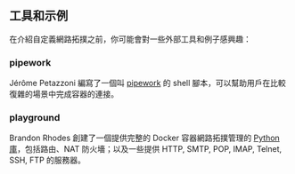 ## 工具和示例
在介紹自定義網路拓撲之前，你可能會對一些外部工具和例子感興趣：

### pipework
Jérôme Petazzoni 編寫了一個叫 [pipework](https://github.com/jpetazzo/pipework) 的 shell 腳本，可以幫助用戶在比較復雜的場景中完成容器的連接。

### playground
Brandon Rhodes 創建了一個提供完整的 Docker 容器網路拓撲管理的 [Python庫](https://github.com/brandon-rhodes/fopnp/tree/m/playground)，包括路由、NAT 防火墻；以及一些提供 HTTP, SMTP, POP, IMAP, Telnet, SSH, FTP 的服務器。
